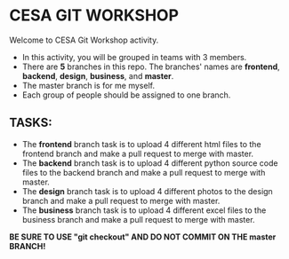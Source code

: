 # CESA GIT WORKSHOP
Welcome to CESA Git Workshop activity.

- In this activity, you will be grouped in teams with 3 members.
- There are **5** branches in this repo. The branches' names are **frontend**, **backend**, **design**, **business**, and **master**.
- The master branch is for me myself.
- Each group of people should be assigned to one branch.


## TASKS:
- The **frontend** branch task is to upload 4 different html files to the frontend branch and make a pull request to merge with master.
- The **backend** branch task is to upload 4 different python source code files to the backend branch and make a pull request to merge with master.
- The **design** branch task is to upload 4 different photos to the design branch and make a pull request to merge with master.
- The **business** branch task is to upload 4 different excel files to the business branch and make a pull request to merge with master.

**BE SURE TO USE "git checkout" AND DO NOT COMMIT ON THE master BRANCH!**
